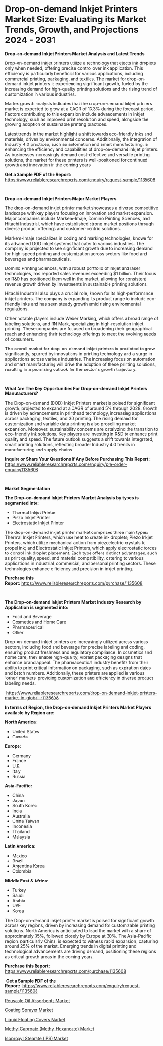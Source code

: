 <p><h1>Drop-on-demand Inkjet Printers Market Size: Evaluating its Market Trends, Growth, and Projections 2024 - 2031</h1></p><p><strong>Drop-on-demand Inkjet Printers Market Analysis and Latest Trends</strong></p>
<p><p>Drop-on-demand inkjet printers utilize a technology that ejects ink droplets only when needed, offering precise control over ink application. This efficiency is particularly beneficial for various applications, including commercial printing, packaging, and textiles. The market for drop-on-demand inkjet printers is experiencing significant growth, fueled by the increasing demand for high-quality printing solutions and the rising trend of customization in various industries.</p><p>Market growth analysis indicates that the drop-on-demand inkjet printers market is expected to grow at a CAGR of 13.3% during the forecast period. Factors contributing to this expansion include advancements in inkjet technology, such as improved print resolution and speed, alongside the growing adoption of sustainable printing practices.</p><p>Latest trends in the market highlight a shift towards eco-friendly inks and materials, driven by environmental concerns. Additionally, the integration of Industry 4.0 practices, such as automation and smart manufacturing, is enhancing the efficiency and capabilities of drop-on-demand inkjet printers. As businesses increasingly demand cost-effective and versatile printing solutions, the market for these printers is well-positioned for continued growth and innovation in the coming years.</p></p>
<p><strong>Get a Sample PDF of the Report:&nbsp;</strong> <a href="https://www.reliableresearchreports.com/enquiry/request-sample/1135608?utm_campaign=116&utm_medium=2&utm_source=Github&utm_content=ia&utm_term=13102024&utm_id=drop-on-demand-inkjet-printers">https://www.reliableresearchreports.com/enquiry/request-sample/1135608</a></p>
<p>&nbsp;</p>
<p><strong>Drop-on-demand Inkjet Printers Major Market Players</strong></p>
<p><p>The drop-on-demand inkjet printer market showcases a diverse competitive landscape with key players focusing on innovation and market expansion. Major companies include Markem-Imaje, Domino Printing Sciences, and Hitachi Industrial, which have established strong market positions through diverse product offerings and customer-centric solutions.</p><p>Markem-Imaje specializes in coding and marking technologies, known for its advanced DOD inkjet systems that cater to various industries. The company is projected to see significant growth due to increasing demand for high-speed printing and customization across sectors like food and beverages and pharmaceuticals.</p><p>Domino Printing Sciences, with a robust portfolio of inkjet and laser technologies, has reported sales revenues exceeding $1 billion. Their focus on R&D has positioned them well in the market, allowing for consistent revenue growth driven by investments in sustainable printing solutions.</p><p>Hitachi Industrial also plays a crucial role, known for its high-performance inkjet printers. The company is expanding its product range to include eco-friendly inks and has seen steady growth amid rising environmental regulations.</p><p>Other notable players include Weber Marking, which offers a broad range of labeling solutions, and RN Mark, specializing in high-resolution inkjet printing. These companies are focused on broadening their geographical reach and enhancing their technology offerings to meet the evolving needs of consumers.</p><p>The overall market for drop-on-demand inkjet printers is predicted to grow significantly, spurred by innovations in printing technology and a surge in applications across various industries. The increasing focus on automation and smart manufacturing will drive the adoption of these printing solutions, resulting in a promising outlook for the sector's growth trajectory.</p></p>
<p>&nbsp;</p>
<p><strong>What Are The Key Opportunities For Drop-on-demand Inkjet Printers Manufacturers?</strong></p>
<p><p>The Drop-on-demand (DOD) Inkjet Printers market is poised for significant growth, projected to expand at a CAGR of around 5% through 2028. Growth is driven by advancements in printhead technology, increasing applications across packaging, textiles, and 3D printing. The rising demand for customization and variable data printing is also propelling market expansion. Moreover, sustainability concerns are catalyzing the transition to eco-friendly ink solutions. Key players are investing in R&D to enhance print quality and speed. The future outlook suggests a shift towards integrated, smart printing solutions, reflecting broader Industry 4.0 trends in manufacturing and supply chains.</p></p>
<p><strong>Inquire or Share Your Questions If Any Before Purchasing This Report:</strong> <a href="https://www.reliableresearchreports.com/enquiry/pre-order-enquiry/1135608?utm_campaign=116&utm_medium=2&utm_source=Github&utm_content=ia&utm_term=13102024&utm_id=drop-on-demand-inkjet-printers">https://www.reliableresearchreports.com/enquiry/pre-order-enquiry/1135608</a></p>
<p>&nbsp;</p>
<p><strong>Market Segmentation</strong></p>
<p><strong>The Drop-on-demand Inkjet Printers Market Analysis by types is segmented into:</strong></p>
<p><ul><li>Thermal Inkjet Printer</li><li>Piezo Inkjet Printer</li><li>Electrostatic Inkjet Printer</li></ul></p>
<p><p>The drop-on-demand inkjet printer market comprises three main types: Thermal Inkjet Printers, which use heat to create ink droplets; Piezo Inkjet Printers, which utilize mechanical action from piezoelectric crystals to propel ink; and Electrostatic Inkjet Printers, which apply electrostatic forces to control ink droplet placement. Each type offers distinct advantages, such as print quality, speed, and material compatibility, catering to various applications in industrial, commercial, and personal printing sectors. These technologies enhance efficiency and precision in inkjet printing.</p></p>
<p><strong>Purchase this Report:&nbsp;</strong><a href="https://www.reliableresearchreports.com/purchase/1135608?utm_campaign=116&utm_medium=2&utm_source=Github&utm_content=ia&utm_term=13102024&utm_id=drop-on-demand-inkjet-printers">https://www.reliableresearchreports.com/purchase/1135608</a></p>
<p>&nbsp;</p>
<p><strong>The Drop-on-demand Inkjet Printers Market Industry Research by Application is segmented into:</strong></p>
<p><ul><li>Food and Beverage</li><li>Cosmetics and Home Care</li><li>Pharmaceutical</li><li>Other</li></ul></p>
<p><p>Drop-on-demand inkjet printers are increasingly utilized across various sectors, including food and beverage for precise labeling and coding, ensuring product freshness and regulatory compliance. In cosmetics and home care, they enable high-quality, vibrant packaging designs that enhance brand appeal. The pharmaceutical industry benefits from their ability to print critical information on packaging, such as expiration dates and batch numbers. Additionally, these printers are applied in various 'other' markets, providing customization and efficiency in diverse product labeling needs.</p></p>
<p><a href="https://www.reliableresearchreports.com/drop-on-demand-inkjet-printers-market-in-global-r1135608?utm_campaign=116&utm_medium=2&utm_source=Github&utm_content=ia&utm_term=13102024&utm_id=drop-on-demand-inkjet-printers">&nbsp;https://www.reliableresearchreports.com/drop-on-demand-inkjet-printers-market-in-global-r1135608</a></p>
<p><strong>In terms of Region, the Drop-on-demand Inkjet Printers Market Players available by Region are:</strong></p>
<p>
    <p> <strong> North America: </strong>
        <ul>
            <li>United States</li>
            <li>Canada</li>
        </ul>
        </p> 
    <p> <strong> Europe: </strong>
        <ul>
            <li>Germany</li>
            <li>France</li>
            <li>U.K.</li>
            <li>Italy</li>
            <li>Russia</li>
        </ul>
        </p> 
    <p> <strong> Asia-Pacific: </strong>
        <ul>
            <li>China</li>
            <li>Japan</li>
            <li>South Korea</li>
            <li>India</li>
            <li>Australia</li>
            <li>China Taiwan</li>
            <li>Indonesia</li>
            <li>Thailand</li>
            <li>Malaysia</li>
        </ul>
        </p> 
    <p> <strong> Latin America: </strong>
        <ul>
            <li>Mexico</li>
            <li>Brazil</li>
            <li>Argentina Korea</li>
            <li>Colombia</li>
        </ul>
        </p> 
    <p> <strong> Middle East & Africa: </strong>
        <ul>
            <li>Turkey</li>
            <li>Saudi</li>
            <li>Arabia</li>
            <li>UAE</li>
            <li>Korea</li>
        </ul>
    </p>
    </p>
<p><p>The Drop-on-demand inkjet printer market is poised for significant growth across key regions, driven by increasing demand for customizable printing solutions. North America is anticipated to lead the market with a share of approximately 35%, followed closely by Europe at 30%. The Asia-Pacific region, particularly China, is expected to witness rapid expansion, capturing around 25% of the market. Emerging trends in digital printing and technological advancements are driving demand, positioning these regions as critical growth areas in the coming years.</p></p>
<p><strong>Purchase this Report: </strong><a href="https://www.reliableresearchreports.com/purchase/1135608?utm_campaign=116&utm_medium=2&utm_source=Github&utm_content=ia&utm_term=13102024&utm_id=drop-on-demand-inkjet-printers">https://www.reliableresearchreports.com/purchase/1135608</a></p>
<p>&nbsp;<strong>Get a Sample PDF of the Report:&nbsp;&nbsp;</strong><a href="https://www.reliableresearchreports.com/enquiry/request-sample/1135608?utm_campaign=116&utm_medium=2&utm_source=Github&utm_content=ia&utm_term=13102024&utm_id=drop-on-demand-inkjet-printers">https://www.reliableresearchreports.com/enquiry/request-sample/1135608</a></p>
<p><strong></strong></p>
<p><p><a href="https://www.linkedin.com/pulse/global-reusable-oil-absorbents-market-share-growth-opportunities-qtd7c?utm_campaign=116&utm_medium=2&utm_source=Github&utm_content=ia&utm_term=13102024&utm_id=drop-on-demand-inkjet-printers">Reusable Oil Absorbents Market</a></p><p><a href="https://issuu.com/reportprime-2/docs/coating-sprayer-market-size-2030.pp_25ea0f9f9ea2cc?utm_campaign=116&utm_medium=2&utm_source=Github&utm_content=ia&utm_term=13102024&utm_id=drop-on-demand-inkjet-printers">Coating Sprayer Market</a></p><p><a href="https://www.linkedin.com/pulse/emerging-technologies-reshaping-liquid-floating-covers-market-iqgrc?utm_campaign=116&utm_medium=2&utm_source=Github&utm_content=ia&utm_term=13102024&utm_id=drop-on-demand-inkjet-printers">Liquid Floating Covers Market</a></p><p><a href="https://github.com/yoshih12/Market-Research-Report-List-4/blob/main/methyl-caproate-methyl-hexanoate-market.md?utm_campaign=116&utm_medium=2&utm_source=Github&utm_content=ia&utm_term=13102024&utm_id=drop-on-demand-inkjet-printers">Methyl Caproate (Methyl Hexanoate) Market</a></p><p><a href="https://github.com/sogusofer/Market-Research-Report-List-1/blob/main/isopropyl-stearate-ips-market.md?utm_campaign=116&utm_medium=2&utm_source=Github&utm_content=ia&utm_term=13102024&utm_id=drop-on-demand-inkjet-printers">Isopropyl Stearate (IPS) Market</a></p></p>